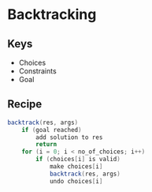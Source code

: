 # Backtracking




## Keys
- Choices
- Constraints
- Goal

## Recipe
```java
backtrack(res, args)
    if (goal reached)
        add solution to res
        return
    for (i = 0; i < no_of_choices; i++) 
        if (choices[i] is valid)
            make choices[i]
            backtrack(res, args)
            undo choices[i] 
```